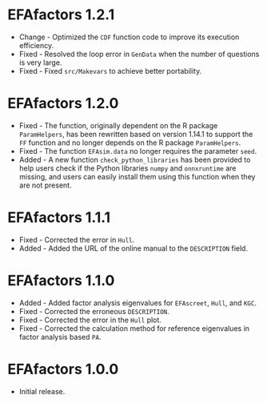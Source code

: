 # EFAfactors 1.2.1

-   Change  - Optimized the `CDF` function code to improve its execution efficiency.
-   Fixed   - Resolved the loop error in `GenData` when the number of questions is very large.
-   Fixed   - Fixed `src/Makevars` to achieve better portability.

# EFAfactors 1.2.0

-   Fixed   -  The function, originally dependent on the R package `ParamHelpers`, has been rewritten based on version 1.14.1 to support the `FF` function and no longer depends on the R package `ParamHelpers`.
-   Fixed   -  The function `EFAsim.data` no longer requires the parameter `seed`.
-   Added   -  A new function `check_python_libraries` has been provided to help users check if the Python libraries `numpy` and `onnxruntime` are missing, and users can easily install them using this function when they are not present.

# EFAfactors 1.1.1

-   Fixed   -  Corrected the error in `Hull`.
-   Added   -  Added the URL of the online manual to the `DESCRIPTION` field.

# EFAfactors 1.1.0

-   Added   -  Added factor analysis eigenvalues for `EFAscreet`, `Hull`, and `KGC`.
-   Fixed   -  Corrected the erroneous `DESCRIPTION`.
-   Fixed   -  Corrected the error in the `Hull` plot.
-   Fixed   -  Corrected the calculation method for reference eigenvalues in factor analysis based `PA`.

# EFAfactors 1.0.0

-   Initial release.

